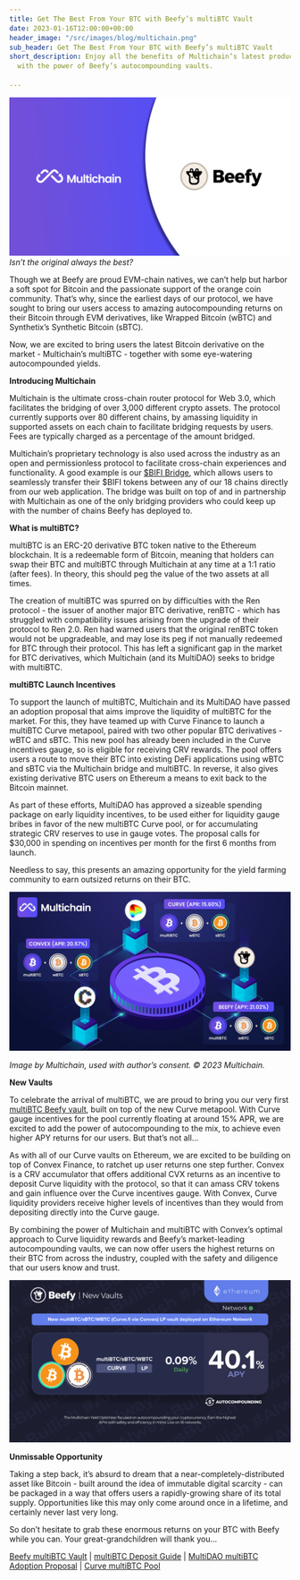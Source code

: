 ```yaml
---
title: Get The Best From Your BTC with Beefy’s multiBTC Vault
date: 2023-01-16T12:00:00+00:00
header_image: "/src/images/blog/multichain.png"
sub_header: Get The Best From Your BTC with Beefy’s multiBTC Vault
short_description: Enjoy all the benefits of Multichain’s latest product combined
  with the power of Beefy’s autocompounding vaults.

---
```

![](/src/images/blog/multichain.png)  
_Isn’t the original always the best?_

Though we at Beefy are proud EVM-chain natives, we can’t help but harbor a soft spot for Bitcoin and the passionate support of the orange coin community. That’s why, since the earliest days of our protocol, we have sought to bring our users access to amazing autocompounding returns on their Bitcoin through EVM derivatives, like Wrapped Bitcoin (wBTC) and Synthetix’s Synthetic Bitcoin (sBTC).

Now, we are excited to bring users the latest Bitcoin derivative on the market - Multichain’s multiBTC - together with some eye-watering autocompounded yields.

**Introducing Multichain**

Multichain is the ultimate cross-chain router protocol for Web 3.0, which facilitates the bridging of over 3,000 different crypto assets. The protocol currently supports over 80 different chains, by amassing liquidity in supported assets on each chain to facilitate bridging requests by users. Fees are typically charged as a percentage of the amount bridged.     

Multichain’s proprietary technology is also used across the industry as an open and permissionless protocol to facilitate cross-chain experiences and functionality. A good example is our [$BIFI Bridge](https://app.beefy.finance/bridge), which allows users to seamlessly transfer their $BIFI tokens between any of our 18 chains directly from our web application. The bridge was built on top of and in partnership with Multichain as one of the only bridging providers who could keep up with the number of chains Beefy has deployed to.

**What is multiBTC?**

multiBTC is an ERC-20 derivative BTC token native to the Ethereum blockchain. It is a redeemable form of Bitcoin, meaning that holders can swap their BTC and multiBTC through Multichain at any time at a 1:1 ratio (after fees). In theory, this should peg the value of the two assets at all times.

The creation of multiBTC was spurred on by difficulties with the Ren protocol - the issuer of another major BTC derivative, renBTC - which has struggled with compatibility issues arising from the upgrade of their protocol to Ren 2.0. Ren had warned users that the original renBTC token would not be upgradeable, and may lose its peg if not manually redeemed for BTC through their protocol. This has left a significant gap in the market for BTC derivatives, which Multichain (and its MultiDAO) seeks to bridge with multiBTC.

**multiBTC Launch Incentives**

To support the launch of multiBTC, Multichain and its MultiDAO have passed an adoption proposal that aims improve the liquidity of multiBTC for the market. For this, they have teamed up with Curve Finance to launch a multiBTC Curve metapool, paired with two other popular BTC derivatives - wBTC and sBTC. This new pool has already been included in the Curve incentives gauge, so is eligible for receiving CRV rewards. The pool offers users a route to move their BTC into existing DeFi applications using wBTC and sBTC via the Multichain bridge and multiBTC. In reverse, it also gives existing derivative BTC users on Ethereum a means to exit back to the Bitcoin mainnet.

As part of these efforts, MultiDAO has approved a sizeable spending package on early liquidity incentives, to be used either for liquidity gauge bribes in favor of the new multiBTC Curve pool, or for accumulating strategic CRV reserves to use in gauge votes. The proposal calls for $30,000 in spending on incentives per month for the first 6 months from launch.

Needless to say, this presents an amazing opportunity for the yield farming community to earn outsized returns on their BTC.

![](/src/images/blog/multi-diagram.jpg)

_Image by Multichain, used with author’s consent. © 2023 Multichain._

**New Vaults**

To celebrate the arrival of multiBTC, we are proud to bring you our very first [multiBTC Beefy vault](https://app.beefy.finance/vault/convex-multibtc), built on top of the new Curve metapool. With Curve gauge incentives for the pool currently floating at around 15% APR, we are excited to add the power of autocompounding to the mix, to achieve even higher APY returns for our users. But that’s not all…

As with all of our Curve vaults on Ethereum, we are excited to be building on top of Convex Finance, to ratchet up user returns one step further. Convex is a CRV accumulator that offers additional CVX returns as an incentive to deposit Curve liquidity with the protocol, so that it can amass CRV tokens and gain influence over the Curve incentives gauge. With Convex, Curve liquidity providers receive higher levels of incentives than they would from depositing directly into the Curve gauge.

By combining the power of Multichain and multiBTC with Convex’s optimal approach to Curve liquidity rewards and Beefy’s market-leading autocompounding vaults, we can now offer users the highest returns on their BTC from across the industry, coupled with the safety and diligence that our users know and trust.

![](/src/images/blog/multi.png)

**Unmissable Opportunity**

Taking a step back, it’s absurd to dream that a near-completely-distributed asset like Bitcoin - built around the idea of immutable digital scarcity - can be packaged in a way that offers users a rapidly-growing share of its total supply. Opportunities like this may only come around once in a lifetime, and certainly never last very long.

So don’t hesitate to grab these enormous returns on your BTC with Beefy while you can. Your great-grandchildren will thank you…

[Beefy multiBTC Vault](https://app.beefy.finance/vault/convex-multibtc "Beefy Vault") | [multiBTC Deposit Guide](https://multichain.zendesk.com/hc/en-us/articles/6057029726735-How-to-swap-BTC-to-MultiBTC-Bitcoin-Bridge-Walkthrough "Deposit Guide") | [MultiDAO multiBTC Adoption Proposal](https://snapshot.org/#/multichaindao.eth/proposal/0xeaed47f5e64539b7eda4fe10c68e1274926b6bbe97fa391859ce1005100043da "Adoption Proposal") | [Curve multiBTC Pool](https://curve.fi/#/ethereum/pools/factory-v2-245/deposit "Curve Pool")
